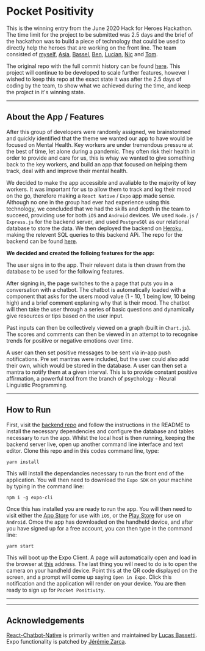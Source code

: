 # Pocket Positivity

This is the winning entry from the June 2020 Hack for Heroes Hackathon. The time limit for the project to be submitted was 2.5 days and the brief of the hackathon was to build a piece of technology that could be used to directly help the heroes that are working on the front line. The team consisted of [myself](https://github.com/davidpaps), [Asia](https://github.com/asiaellis5), [Bassel](https://github.com/basselalsayed), [Ben](https://github.com/benjamaker), [Lucian](https://github.com/lucianboatright), [Nic](https://github.com/nicolasraffray) and [Tom](https://github.com/Walker-TW).

The original repo with the full commit history can be found [here](https://github.com/basselalsayed/pocket_positivity). This project will continue to be developed to scale further features, however I wished to keep this repo at the exact state it was after the 2.5 days of coding by the team, to show what we achieved during the time, and keep the project in it's winning state.

---

## About the App / Features

After this group of developers were randomly assigned, we brainstormed and quickly identified that the theme we wanted our app to have would be focused on Mental Health. Key workers are under tremendous pressure at the best of time, let alone during a pandemic. They often risk their health in order to provide and care for us, this is whay we wanted to give something back to the key workers, and build an app that focused on helping them track, deal with and improve their mental health.

We decided to make the app accessible and avaliable to the majority of key workers. It was important for us to allow them to track and log their mood on the go, therefore making a `React Native` / `Expo` app made sense. Although no one in the group had ever had experience using this technology, we concluded that we had the skills and depth in the team to succeed, providing use for both `iOS` and `Android` devices. We used `Node.js` / `Express.js` for the backend server, and used `PostgreSQl` as our relational database to store the data. We then deployed the backend on [Heroku](https://help-for-heroes.herokuapp.com/), making the relevent SQL queries to this backend APi. The repo for the backend can be found [here](https://github.com/davidpaps/pocket_positivity_backend).

**We decided and created the folloing features for the app:**

The user signs in to the app. Their relevent data is then drawn from the database to be used for the following features.

After signing in, the page switches to the a page that puts you in a conversation with a chatbot. The chatbot is automatically loaded with a component that asks for the users mood value (1 - 10, 1 being low, 10 being high) and a brief comment explaning why that is their mood. The chatbot will then take the user through a series of basic questions and dynamically give resources or tips based on the user input.

Past inputs can then be collectively viewed on a graph (built in `Chart.js`). The scores and comments can then be viewed in an attempt to to recognise trends for positive or negative emotions over time.

A user can then set positive messages to be sent via in-app push notifications. Pre set mantras were included, but the user could also add their own, which would be stored in the database. A user can then set a mantra to notify them at a given interval. This is to provide constant positive affirmation, a powerful tool from the branch of psychology - Neural Linguistic Programming.

---

## How to Run

First, visit the [backend repo](https://github.com/davidpaps/pocket_positivity_backend) and follow the instructions in the README to install the necessary dependencies and configure the database and tables necessary to run the app. Whilst the local host is then running, keeping the backend server live, open up another command line interface and text editor. Clone this repo and in this codes command line, type:

```
yarn install
```

This will install the dependancies necessary to run the front end of the application. You will then need to download the `Expo SDK` on your machine by typing in the command line:

```
npm i -g expo-cli
```

Once this has installed you are ready to run the app. You will then need to visit either the [App Store](https://apps.apple.com/us/app/expo-client/id982107779) for use with `iOS`, or the [Play Store](https://play.google.com/store/apps/details?id=host.exp.exponent&hl=en_GB) for use on `Android`. Omce the app has downloaded on the handheld device, and after you have signed up for a free account, you can then type in the command line:

```
yarn start
```

This will boot up the Expo Client. A page will automatically open and load in the browser at [this](http://localhost:19002/) address. The last thing you will need to do is to open the camera on your handheld device. Point this at the QR code displayed on the screen, and a prompt will come up saying `Open in Expo`. Click this notification and the application will render on your device. You are then ready to sign up for `Pocket Positivity`.

---

---

## Acknowledgements

[React-Chatbot-Native](https://github.com/LucasBassetti/react-native-chatbot) is primarily written and maintained by [Lucas Bassetti](https://github.com/LucasBassetti). Expo functionality is patched by [Jérémie Zarca](https://github.com/jzarca01).

